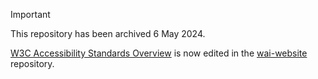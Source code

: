 > [!IMPORTANT]
> This repository has been archived 6 May 2024.
>
> [W3C Accessibility Standards Overview](https://www.w3.org/WAI/standards-guidelines/) is now edited in the [wai-website](https://github.com/w3c/wai-website) repository.
